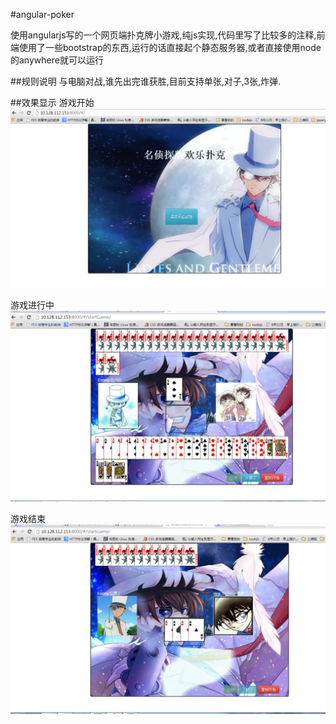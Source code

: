 #angular-poker

使用angularjs写的一个网页端扑克牌小游戏,纯js实现,代码里写了比较多的注释,前端使用了一些bootstrap的东西,运行的话直接起个静态服务器,或者直接使用node的anywhere就可以运行


##规则说明
与电脑对战,谁先出完谁获胜,目前支持单张,对子,3张,炸弹.

##效果显示
游戏开始
<img alt="游戏开始" src="picture/features/effect0.png" />

游戏进行中
<img alt="游戏进行中" src="picture/features/effect1.png" />

游戏结束
<img alt="游戏结束" src="picture/features/effect2.png" />
